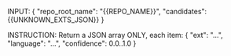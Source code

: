 INPUT:
{
  "repo_root_name": "{{REPO_NAME}}",
  "candidates": {{UNKNOWN_EXTS_JSON}}
}

INSTRUCTION:
Return a JSON array ONLY, each item:
  { "ext": "...", "language": "...", "confidence": 0.0..1.0 }
